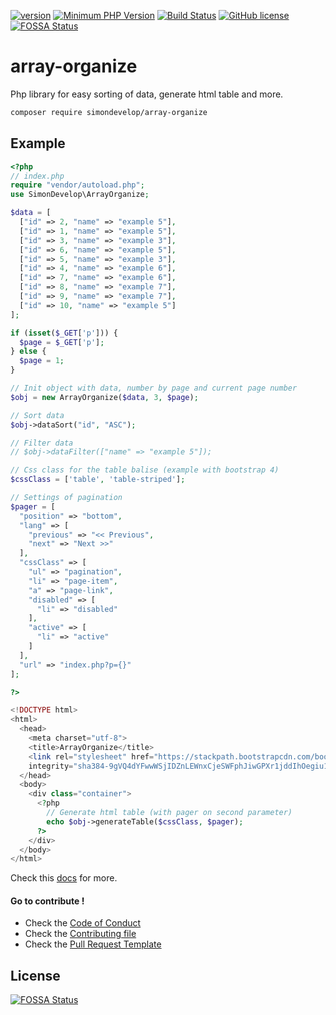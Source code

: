 [![version](https://img.shields.io/badge/Version-0.1.0-brightgreen.svg)](https://github.com/SimonDevelop/array-organize/releases/tag/0.1.0)
[![Minimum PHP Version](https://img.shields.io/badge/php-%3E%3D%207.0-8892BF.svg)](https://php.net/)
[![Build Status](https://travis-ci.org/SimonDevelop/array-organize.svg?branch=master)](https://travis-ci.org/SimonDevelop/array-organize)
[![GitHub license](https://img.shields.io/badge/License-MIT-blue.svg)](https://github.com/SimonDevelop/array-organize/blob/master/LICENSE)
[![FOSSA Status](https://app.fossa.io/api/projects/git%2Bgithub.com%2FSimonDevelop%2Farray-organize.svg?type=shield)](https://app.fossa.io/projects/git%2Bgithub.com%2FSimonDevelop%2Farray-organize?ref=badge_shield)
# array-organize
Php library for easy sorting of data, generate html table and more.

```bash
composer require simondevelop/array-organize
```

## Example

```php
<?php
// index.php
require "vendor/autoload.php";
use SimonDevelop\ArrayOrganize;

$data = [
  ["id" => 2, "name" => "example 5"],
  ["id" => 1, "name" => "example 5"],
  ["id" => 3, "name" => "example 3"],
  ["id" => 6, "name" => "example 5"],
  ["id" => 5, "name" => "example 3"],
  ["id" => 4, "name" => "example 6"],
  ["id" => 7, "name" => "example 6"],
  ["id" => 8, "name" => "example 7"],
  ["id" => 9, "name" => "example 7"],
  ["id" => 10, "name" => "example 5"]
];

if (isset($_GET['p'])) {
  $page = $_GET['p'];
} else {
  $page = 1;
}

// Init object with data, number by page and current page number
$obj = new ArrayOrganize($data, 3, $page);

// Sort data
$obj->dataSort("id", "ASC");

// Filter data
// $obj->dataFilter(["name" => "example 5"]);

// Css class for the table balise (example with bootstrap 4)
$cssClass = ['table', 'table-striped'];

// Settings of pagination
$pager = [
  "position" => "bottom",
  "lang" => [
    "previous" => "<< Previous",
    "next" => "Next >>"
  ],
  "cssClass" => [
    "ul" => "pagination",
    "li" => "page-item",
    "a" => "page-link",
    "disabled" => [
      "li" => "disabled"
    ],
    "active" => [
      "li" => "active"
    ]
  ],
  "url" => "index.php?p={}"
];

?>

<!DOCTYPE html>
<html>
  <head>
    <meta charset="utf-8">
    <title>ArrayOrganize</title>
    <link rel="stylesheet" href="https://stackpath.bootstrapcdn.com/bootstrap/4.1.0/css/bootstrap.min.css"
    integrity="sha384-9gVQ4dYFwwWSjIDZnLEWnxCjeSWFphJiwGPXr1jddIhOegiu1FwO5qRGvFXOdJZ4" crossorigin="anonymous">
  </head>
  <body>
    <div class="container">
      <?php
        // Generate html table (with pager on second parameter)
        echo $obj->generateTable($cssClass, $pager);
      ?>
    </div>
  </body>
</html>
```

Check this [docs](https://github.com/SimonDevelop/array-organize/blob/master/docs/introduction.md) for more.

#### Go to contribute !
- Check the [Code of Conduct](https://github.com/SimonDevelop/array-organize/blob/master/.github/CODE_OF_CONDUCT.md)
- Check the [Contributing file](https://github.com/SimonDevelop/array-organize/blob/master/.github/CONTRIBUTING.md)
- Check the [Pull Request Template](https://github.com/SimonDevelop/array-organize/blob/master/.github/PULL_REQUEST_TEMPLATE.md)


## License
[![FOSSA Status](https://app.fossa.io/api/projects/git%2Bgithub.com%2FSimonDevelop%2Farray-organize.svg?type=large)](https://app.fossa.io/projects/git%2Bgithub.com%2FSimonDevelop%2Farray-organize?ref=badge_large)
